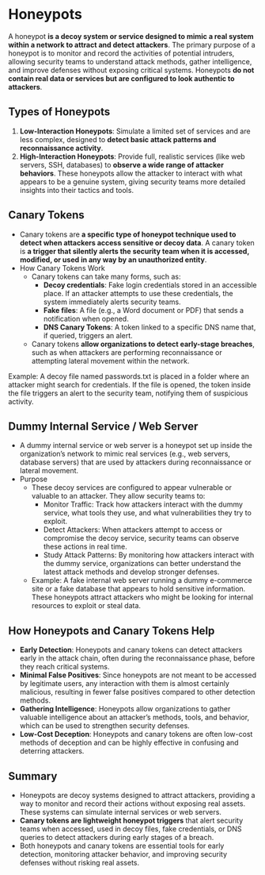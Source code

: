 <br>

# Honeypots
A honeypot **is a decoy system or service designed to mimic a real system within a network to attract and detect attackers**. The primary purpose of a honeypot is to monitor and record the activities of potential intruders, allowing security teams to understand attack methods, gather intelligence, and improve defenses without exposing critical systems. Honeypots **do not contain real data or services but are configured to look authentic to attackers**.

## Types of Honeypots
1. **Low-Interaction Honeypots**: Simulate a limited set of services and are less complex, designed to **detect basic attack patterns and reconnaissance activity**.
2. **High-Interaction Honeypots**: Provide full, realistic services (like web servers, SSH, databases) to **observe a wide range of attacker behaviors**. These honeypots allow the attacker to interact with what appears to be a genuine system, giving security teams more detailed insights into their tactics and tools.

## Canary Tokens
  - Canary tokens are **a specific type of honeypot technique used to detect when attackers access sensitive or decoy data**. A canary token is **a trigger that silently alerts the security team when it is accessed, modified, or used in any way by an unauthorized entity**.
  - How Canary Tokens Work
    - Canary tokens can take many forms, such as:
      - **Decoy credentials**: Fake login credentials stored in an accessible place. If an attacker attempts to use these credentials, the system immediately alerts security teams.
      - **Fake files**: A file (e.g., a Word document or PDF) that sends a notification when opened.
      - **DNS Canary Tokens**: A token linked to a specific DNS name that, if queried, triggers an alert.
    - Canary tokens **allow organizations to detect early-stage breaches**, such as when attackers are performing reconnaissance or attempting lateral movement within the network.

Example: A decoy file named passwords.txt is placed in a folder where an attacker might search for credentials. If the file is opened, the token inside the file triggers an alert to the security team, notifying them of suspicious activity.

## Dummy Internal Service / Web Server
  - A dummy internal service or web server is a honeypot set up inside the organization’s network to mimic real services (e.g., web servers, database servers) that are used by attackers during reconnaissance or lateral movement.
  - Purpose
    - These decoy services are configured to appear vulnerable or valuable to an attacker. They allow security teams to:
      - Monitor Traffic: Track how attackers interact with the dummy service, what tools they use, and what vulnerabilities they try to exploit.
      - Detect Attackers: When attackers attempt to access or compromise the decoy service, security teams can observe these actions in real time.
      - Study Attack Patterns: By monitoring how attackers interact with the dummy service, organizations can better understand the latest attack methods and develop stronger defenses.
    - Example: A fake internal web server running a dummy e-commerce site or a fake database that appears to hold sensitive information. These honeypots attract attackers who might be looking for internal resources to exploit or steal data.

## How Honeypots and Canary Tokens Help
  - **Early Detection**: Honeypots and canary tokens can detect attackers early in the attack chain, often during the reconnaissance phase, before they reach critical systems.
  - **Minimal False Positives**: Since honeypots are not meant to be accessed by legitimate users, any interaction with them is almost certainly malicious, resulting in fewer false positives compared to other detection methods.
  - **Gathering Intelligence**: Honeypots allow organizations to gather valuable intelligence about an attacker’s methods, tools, and behavior, which can be used to strengthen security defenses.
  - **Low-Cost Deception**: Honeypots and canary tokens are often low-cost methods of deception and can be highly effective in confusing and deterring attackers.

## Summary
  - Honeypots are decoy systems designed to attract attackers, providing a way to monitor and record their actions without exposing real assets. These systems can simulate internal services or web servers.
  - **Canary tokens are lightweight honeypot triggers** that alert security teams when accessed, used in decoy files, fake credentials, or DNS queries to detect attackers during early stages of a breach.
  - Both honeypots and canary tokens are essential tools for early detection, monitoring attacker behavior, and improving security defenses without risking real assets.  
<br>